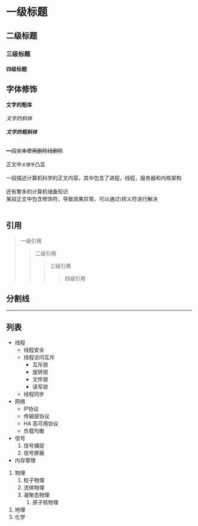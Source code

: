 # 一级标题
## 二级标题
### 三级标题
#### 四级标题

## 字体修饰
**文字的粗体**<br><br>
*文字的斜体*<br><br>
***文字的粗斜体***<br><br>

~~一段文本使用删除线删除~~<br><br>
正文中`关键字`凸显<br><br>
一段描述计算机科学的正文内容，其中包含了进程，线程，服务器和内核架构<br><br>
还有繁多的计算机储备知识<br>
某段正文中包含修饰符，导致效果异常，可以通过\转义符进行解决<br><br>



## 引用
> 一级引用
>> 二级引用
>>> 三级引用
>>>> 四级引用

## 分割线
*****

## 列表
* 线程
  * 线程安全
  * 线程访问互斥
    * 互斥锁
    * 旋转锁
    * 文件锁
    * 读写锁
  * 线程同步
* 网络
  * IP协议
  * 传输层协议
  * HA 高可用协议
  * 负载均衡
* 信号
  1. 信号捕捉
  2. 信号屏蔽
* 内存管理


1. 物理
   1. 粒子物理
   2. 流体物理
   3. 凝聚态物理
       1. 原子核物理
2. 地理
3. 化学

